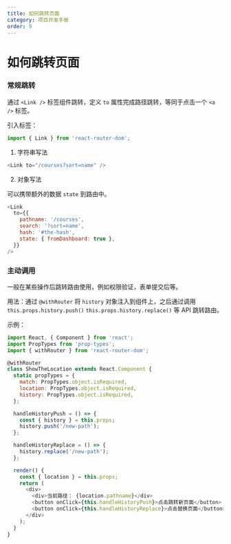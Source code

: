 ```yaml
---
title: 如何跳转页面
category: 项目开发手册
order: 9
---
```


# 如何跳转页面

### 常规跳转

通过 `<Link />` 标签组件跳转，定义 `to` 属性完成路径跳转，等同于点击一个 `<a />` 标签。

引入标签：

```js
import { Link } from 'react-router-dom';
```

1.  字符串写法

```js
<Link to="/courses?sort=name" />
```

2.  对象写法

可以携带额外的数据 `state` 到路由中。

```js
<Link
  to={{
    pathname: '/courses',
    search: '?sort=name',
    hash: '#the-hash',
    state: { fromDashboard: true },
  }}
/>
```

### 主动调用

一般在某些操作后跳转路由使用，例如权限验证，表单提交后等。

用法：通过 `@withRouter` 将 `history` 对象注入到组件上，之后通过调用 `this.props.history.push()` `this.props.history.replace()` 等 API 跳转路由。

示例：

```js
import React, { Component } from 'react';
import PropTypes from 'prop-types';
import { withRouter } from 'react-router-dom';

@withRouter
class ShowTheLocation extends React.Component {
  static propTypes = {
    match: PropTypes.object.isRequired,
    location: PropTypes.object.isRequired,
    history: PropTypes.object.isRequired,
  };

  handleHistoryPush = () => {
    const { history } = this.props;
    history.push('/new-path');
  };

  handleHistoryReplace = () => {
    history.replace('/new-path');
  };

  render() {
    const { location } = this.props;
    return (
      <div>
        <div>当前路径： {location.pathname}</div>
        <button onClick={this.handleHistoryPush}>点击跳转新页面</button>
        <button onClick={this.handleHistoryReplace}>点击替换页面</button>
      </div>
    );
  }
}
```
